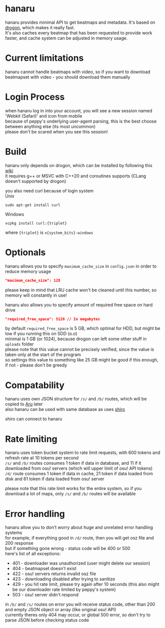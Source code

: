 # hanaru

hanaru provides minimal API to get beatmaps and metadata. It's based on [drogon][1], which makes it really fast.<br>
It's also caches every beatmap that has been requested to provide work faster, and cache system can be adjusted in memory usage.

# Current limitations

hanaru cannot handle beatmaps with video, so if you want to download beatmapset with video - you should download them manually

# Login Process

when hanaru log in into your account, you will see a new session named 'Webkit (Safari)' and icon from mobile<br>
because of peppy's underlying user-agent parsing, this is the best choose between anything else (its most uncommon)<br>
please don't be scared when you see this session!

# Build

hanaru only depends on drogon, which can be installed by following this [wiki][2]<br>
it requires g++ or MSVC with C++20 and coroutines supports (CLang doesn't supported by drogon)

you also need curl because of login system<br>
Unix
```
sudo apt-get install curl
```
Windows
```
vcpkg install curl:{triplet}
```
where `{triplet}` is `x{system_bits}-windows`

# Optionals

hanaru allows you to specify `maximum_cache_size` in `config.json` in order to reduce memory usage
```json
"maximum_cache_size": 128
```
please keep in mind that LRU cache won't be cleaned until this number, so memory will constantly in use!

hanaru also allows you to specify amount of required free space on hard drive
```json
"required_free_space": 5120 // In megabytes
```
by default `required_free_space` is 5 GB, which optimal for HDD, but might be low if you running this on SDD (o.o)<br>
minimal is 1 GB (or 1024), because drogon can left some other stuff in `uploads` folder<br>
please note that this value cannot be precisely verified, since the value is taken only at the start of the program<br>
so settings this value to something like 25 GB might be good if this enough, if not - please don't be greedy

# Compatability
hanaru uses own JSON structure for `/s/` and `/b/` routes, which will be copied to [Aru][3] later<br>
also hanaru can be used with same database as uses [shiro][4]

shiro can connect to hanaru<br>

# Rate limiting
hanaru uses token bucket system to rate limit requests, with 600 tokens and refresh rate at 10 tokens per second<br>
`/s/` and `/b/` routes consumes 1 token if data in database, and 11 if it downloaded from osu! servers (which will upper limit of osu! API tokens)<br>
`/d/` route consumes 1 token if data in cache, 21 token if data loaded from disk and 61 token if data loaded from osu! server

please note that this rate limit works for the entire system, so if you download a lot of maps, only `/s/` and `/b/` routes will be available

# Error handling
hanaru allow you to don't worry about huge and unrelated error handling systems<br>
for example, if everything good in `/d/` route, then you will get osz file and 200 response<br>
but if something gone wrong - status code will be 400 or 500<br>
here's list of all exceptions:
- 401 - downloader was unauthorized (user might delete our session)
- 404 - beatmapset doesn't exist
- 422 - osu! servers returns invalid osz file
- 423 - downloading disabled after trying to sanitize
- 429 - you hit rate limit, please try again after 10 seconds (this also might be our downloader rate limited by peppy's system)
- 503 - osu! server didn't respond

in `/b/` and `/s/` routes on error you will receive status code, other than 200 and empty JSON object or array (like original osu! API)<br>
currently theres only 404 may occur, or global 500 error, so don't try to parse JSON before checking status code

[1]: https://github.com/drogonframework/drogon
[2]: https://github.com/drogonframework/drogon/wiki/ENG-02-Installation
[3]: https://github.com/Rynnya/Aru
[4]: https://github.com/Rynnya/shiro